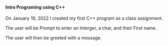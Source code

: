 #### Intro Programing using C++

On January 19, 2022 I created my first C++ program as a class assignment. 

The user will be Prompt to enter an Interger, a char, and their First name. 

The user will then be greeted with a message.
